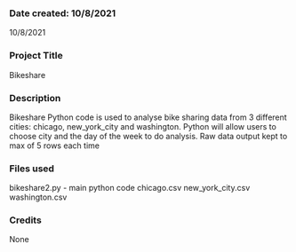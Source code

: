 ### Date created: 10/8/2021
10/8/2021

### Project Title
Bikeshare

### Description
Bikeshare Python code is used to analyse bike sharing data from 3 different cities: chicago, new_york_city and washington. Python will allow users to choose city and the day of the week to do analysis. Raw data output kept to max of 5 rows each time

### Files used
bikeshare2.py - main python code
chicago.csv
new_york_city.csv
washington.csv

### Credits
None

